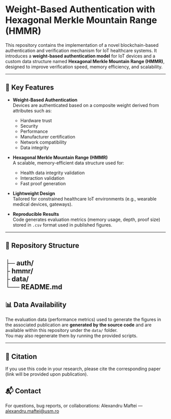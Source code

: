 # Weight-Based Authentication with Hexagonal Merkle Mountain Range (HMMR)

This repository contains the implementation of a novel blockchain-based authentication and verification mechanism for IoT healthcare systems. It introduces a **weight-based authentication model** for IoT devices and a custom data structure named **Hexagonal Merkle Mountain Range (HMMR)**, designed to improve verification speed, memory efficiency, and scalability.

---

## 🧠 Key Features

- **Weight-Based Authentication**  
  Devices are authenticated based on a composite weight derived from attributes such as:
  - Hardware trust
  - Security
  - Performance
  - Manufacturer certification
  - Network compatibility
  - Data integrity

- **Hexagonal Merkle Mountain Range (HMMR)**  
  A scalable, memory-efficient data structure used for:
  - Health data integrity validation  
  - Interaction validation  
  - Fast proof generation

- **Lightweight Design**  
  Tailored for constrained healthcare IoT environments (e.g., wearable medical devices, gateways).

- **Reproducible Results**  
  Code generates evaluation metrics (memory usage, depth, proof size) stored in `.csv` format used in published figures.

---

## 📁 Repository Structure
├─ auth/  
├ hmmr/  
├ data/  
└── README.md
---

## 📊 Data Availability

The evaluation data (performance metrics) used to generate the figures in the associated publication are **generated by the source code** and are available within this repository under the `data/` folder.  
You may also regenerate them by running the provided scripts.

---

## 📜 Citation
If you use this code in your research, please cite the corresponding paper (link will be provided upon publication).

## 📬 Contact
For questions, bug reports, or collaborations:
Alexandru Maftei — alexandru.maftei@usm.ro
